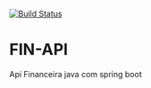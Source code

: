 [![Build Status](https://travis-ci.com/rbnascimentoo/api.svg?branch=master)](https://travis-ci.com/rbnascimentoo/api)
# FIN-API
Api Financeira java com spring boot
